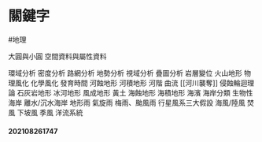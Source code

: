 # 關鍵字
#地理

大圓與小圓
空間資料與屬性資料

環域分析
密度分析
路網分析
地勢分析
視域分析
疊圖分析
岩層變位
火山地形
物理風化
化學風化
發育時間
河蝕地形
河積地形
河階
曲流
[[河川襲奪]]
侵蝕輪迴理論
石灰岩地形
冰河地形
風成地形
黃土
海蝕地形
海積地形
海濱
海岸分類
生物性海岸
離水/沉水海岸
地形雨
氣旋雨
梅雨、颱風雨
行星風系三大假設
海風/陸風
焚風
下坡風
季風
洋流系統

#### 202108261747
